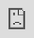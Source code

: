 ```yaml
---
layout: post
date:   2022-04-30
image: "/conflict_urbanism_sp2022/images/csr_thumbnail.png"
title:  "Riding Through the Advertising Landscapes of NYC"
author: "Hilary Ho, Sarah Abdallah, Moses Narayan Levich"
---
```


> “...production has been outsourced, value is produced virtually, infrastructures lie in computer protocols, and the forms of capture engineered into social media platforms, such as facebook and google. In this economy the regulation of attention is central to the production value” (Larkin, 2013, p. 339).

#### Infrastructure, Infrapolitics, and the Subway  


In *The Politics and Poetics of Infrastructure*, Brian Larkin invites a discussion of media as infrastructure in the digital age. A single definition that encircles everything we think of as *infrastructure* is elusive. It is at first the system of “...built networks that facilitate the flow of goods, people, or ideas and allow for exchange over space” (p. 328). Infrastructure also takes on more abstract qualities. From technical and physical systems to the, in Larkin’s words, “fetish-like” aspects and forms of desire and fantasy imbued in them, infrastructure makes up a significant portion of the structures we encounter and inhabit in modern daily life.

Within New York City’s subway system, the rider is a captive audience to a stream of communications competing for their valuable attention. As the subway’s physical infrastructure facilitates the movement of people and their goods around the city, its informational infrastructure delivers messages from institutional, state, and corporate actors directly to the rider through posters and an increasing number of digital displays.

![PhotoCollage](/conflict_urbanism_sp2022/images/RSubwayAds_IntroPhotoCollage.jpg)

James C. Scott coined the term *infrapolitics* to describe informal networks of communication and resistance, often carried out anonymously (2012, p. 1). The subways are a site of historical conflict between formalized communications and their informal, infrapolitical counterparts. Most advertising on the subway is state-sanctioned–a blend of public notices and corporate messages. New York City subway ads in particular are infamous for provocation, testing the boundaries of what is socially acceptable. In content, medium, and style, they reflect their time and place, and the attitudes of the society by which they are sanctioned and curated. Forms of non-sanctioned, infrapolitical communication on the subway have become more anonymous and uncommon since the heyday of graffiti and “subway writing” in the 1970s and early 1980s. The Giuliani administration waged a war on graffiti as part of its broken-windows policing tactics. Graffiti and other forms of resistance and subversion are more subtle than ever, and most of what the rider sees is carefully curated by the state.

#### Project Goals  


We set out to explore and document what riders of the R train encounter throughout the cars and stations of the line. The R train travels through three boroughs representing a diverse transect of New York City, including demographically distinct neighborhoods from Flushing to Midtown to Bay Ridge. Since advertisements are updated relatively frequently, our data represents a snapshot in time, with data collection having occurred during late winter of 2022. Our exploration resulted in the creation of a dataset and a collection of photos, which we later examined in detail.

In documenting these advertising typologies, we hope to identify larger patterns regarding the relationship between subway advertising and underlying socioeconomic characteristics by neighborhood. Advertisers choose their target demographics carefully. Can we find trends in what is being communicated to whom, and where? What are the irregularities, informal ads, vandalism, and infrapolitical communications? Are they forms of resistance?   

#### Data Collection


We visited every stop on the R Line from end-to-end and noted down the advertisements that we saw. From there, we compiled all our information into an spreadsheet, where each row represents an ad we saw. In total, we documented over 200 ads across the line.

![RSubwayAds_Spreadsheet](/conflict_urbanism_sp2022/images/RSubwayAds_Spreadsheet.png)


From there, we categorized our data into advertising typologies by:
- Ad medium: Whether the ad was shown on a digital or print platform
- Sector: Was the ad sponsor a private, public, or nonprofit organization
- Product Type: What "product" was the ad trying to sell? E.g. a service, mobile application, infomercial
- Subcategory of Product Type: A more zoomed-in version of the product type. E.g. Within the mobile application product type, there might be food delivery apps and productivity apps
- Organization: What was the specific company sponsoring the ad


Establishing these typologies of ads allowed us to conduct further analysis of the dataset we created.


![RSubwayAd_TypologyChart](/conflict_urbanism_sp2022/images/RSubwayAd_TypologyChart.png)


Click each station below in the interactive map to see the ridership number (measured in terms of entries across the entire year in 2021), the gentrification index of the area within a 10-minute walk of the subway entrance, and photos of the ads that we encountered in that particular subway station.


<div class="iframe-column">
 <iframe src="https://levichm.github.io/Conflict_R_Stops" style="position:absolute;top:0;left:0;width:100%;height:100%;" frameborder="0">
 </iframe>
</div>

![Legend](/conflict_urbanism_sp2022/images/2_MTA_Legend.jpg)

#### Analysis


Looking at the overall product types advertised across the R, most of the ads displayed have to do with selling a physical product and sharing important information through infomercials.

![ProductTypeChart](/conflict_urbanism_sp2022/images/RSubwayAds_ProductTypeChart.png)

Zooming into specific subcategories of what we were advertised along the subway line, the vast majority of ads we saw related to the new OMNY service promotion by the MTA followed by NYC COVID notices.

![SubcategoriesChart](/conflict_urbanism_sp2022/images/RSubwayAds_SubcategoriesChart.png)

When we look at information around specific organizations behind the R line ads, it is not surprising that MTA tops the list given the high proportion of informercials and OMNY ads that make up our dataset. This makes sense both given the history of the NYC subway system being "sanitized" for commuters over time as well as the fact that subway advertising has become one way of COVID-related information dissemination for commuters during the pandemic.

![OrgCountsGraph](/conflict_urbanism_sp2022/images/RSubwayAds_OrgCounts.png)

With these broader trends in mind, we wanted to see if the ads at individual stations followed this larger pattern where infomercials and physical product advertising featured most prominently in the mix of subway advertising. Interestingly, the tree map below which breaks down the product types advertised within individual stations across the R shows notable patterns in the mix of ads shown depending on where along the R a commuter might be. More importantly, not every station follows the larger R Line trend of infomercials and physical products dominating the specific station's advertising landscape.

![RSubwayAds_TreeMap](/conflict_urbanism_sp2022/images/RSubwayAds_TreeMap.png)

#### Case Studies


**46th Street, Queens**

**Subway Entries**: 232M / Year (2021)
**Gentrification Score**: 0.17 (Relatively High)

![46thStQNS](/conflict_urbanism_sp2022/images/RSubwayAds_QN_46St.gif)

Infomercials and physical products do not dominate the station advertising at 46th St. The station features a relatively high number of recruitment ads for various serivce-oriented organizations, as well as web-based productivity applications, and public art (specifically promoting Midtown Manhattan). This station also boasts extremely high ridership and a relatively high gentrification index score compared to the rest of the R line, which might explain the presence of these more up-to-date, app-based ads compared to the generally outdated ads we noticed in Queens.

**Whitehall St, Manhattan**

**Subway Entries**: 2.9M / Year (2021)
**Gentrification Score**: -0.34 (Relatively Low)

![46thStQNS](/conflict_urbanism_sp2022/images/RSubwayAds_MN_WhitehallSt.gif)

Whitehall St was one of only two stations on the R Line where we noticed web-based application ads specifically for artificial intelligence and privacy platforms. This may be due to the commercial, office-going population based in the Financial District where the station is located.

**Bay Ridge, Brooklyn**

**Subway Entries**: 0.8M / Year (2021)
**Gentrification Score**: -0.11 (Low)

![BayRidgeBK](/conflict_urbanism_sp2022/images/RSubwayAds_emptyads-01.png)

One of the most surprising things we noted during our data collection was that this station, the start/end of the R in Brooklyn, had no advertising at all. The station's low gentrification index score and low ridership may explain the lack of advertising at this stop, even subway infomercials. One other reason for this might be that some stations on this end of the R were recently renovated. This station is also where we saw moments of non-sanctioned, infrapolitical friction and communication—where informally-made social distancing platform markers mimicking the style of MTA's official pandemic-related signage (the photo collage at the top of the page) had been vandalised.

#### Conclusion


While there are clear overarching patterns in subway ads across the R line, zooming into specific stations tells another story. Subway ads are tailored to their specific commuting audiences and we saw subtle changes in advertised products with increased ridership and higher scores on the gentrification index. For example, apps (specifically for food delivery, productivity, and information privacy) tended to be advertised in areas with higher ridership and higher gentrification. And as stations like Bay Ridge proves, lower ridership and lower gentrification stations tended to see fewer ads—with more of them being informercials by public agencies like the MTA—or sometimes none at all.

This project aimed to capture the landscape of advertising in just one moment in time and on one subway line in NYC. Further research can consider comparing advertising across several lines to explore the infrapolitical tensions and communications between subway advertising and commuters. 

#### Bibliography


Larkin, Brian. The Politics and Poetics of Infrastructure. Annual Review of Anthropology 42, p. 327-343. 2013.

Scott, James C. Infrapolitics and Mobilizations: A Response. Revue Française d'études Américaines 1 no. 131, p. 112-117. 2012.

#### Data


Johnson, Glen. Gentrification Index for NYC (Excel). Harvard Dataverse. https://doi.org/10.7910/DVN/O56ZMB. 2020.

NYC Dept. of City Planning. Borough Boundaries (Shapefile). 2016.

NYC Dept. of City Planning. LION (Shapefile). 2022.
